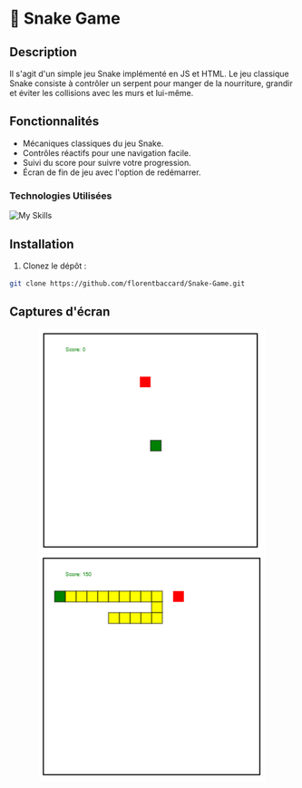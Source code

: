 # 🐍 Snake Game

## Description

Il s'agit d'un simple jeu Snake implémenté en JS et HTML. Le jeu classique Snake consiste à contrôler un serpent pour manger de la nourriture, grandir et éviter les collisions avec les murs et lui-même.

## Fonctionnalités

- Mécaniques classiques du jeu Snake.
- Contrôles réactifs pour une navigation facile.
- Suivi du score pour suivre votre progression.
- Écran de fin de jeu avec l'option de redémarrer.

### Technologies Utilisées

![My Skills](https://skillicons.dev/icons?i=html,js,)

## Installation

1. Clonez le dépôt :

```bash
git clone https://github.com/florentbaccard/Snake-Game.git
```
## Captures d'écran

<p align="center">
  <img src="/Screen/Screen1.png" alt="Capture d'écran 1" width="400"/>
  <img src="/Screen/Screen2.png" alt="Capture d'écran 2" width="400"/>
</p>
